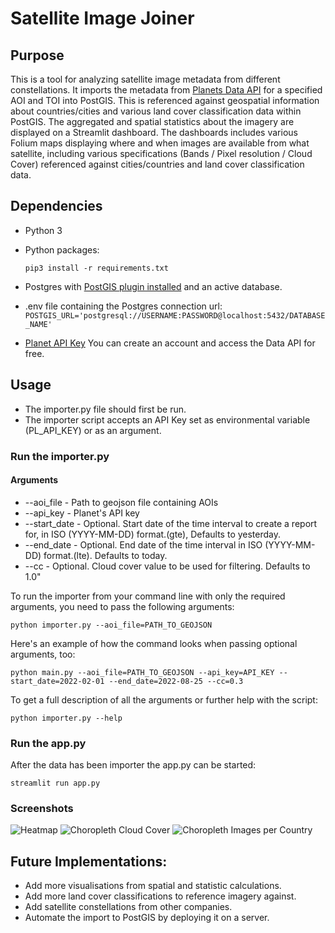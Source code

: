 # Satellite Image Joiner

## Purpose
This is a tool for analyzing satellite image metadata from different constellations. It imports the metadata from [Planets Data API](https://developers.planet.com/docs/apis/data/) for a specified AOI and TOI into PostGIS. This is referenced against geospatial information about countries/cities and various land cover classification data within PostGIS. 
The aggregated and spatial statistics about the imagery are displayed on a Streamlit dashboard.  The dashboards includes various Folium maps displaying where and when images are available from what satellite, including various specifications (Bands / Pixel resolution / Cloud Cover) referenced against cities/countries and land cover classification data. 


## Dependencies

* Python 3
* Python packages:

      pip3 install -r requirements.txt

* Postgres with [PostGIS plugin installed](https://postgis.net/install/) and an active database.

* .env file containing the Postgres connection url: 
```POSTGIS_URL='postgresql://USERNAME:PASSWORD@localhost:5432/DATABASE_NAME'```

* [Planet API Key](https://www.planet.com/account/#/user-settings) 
You can create an account and access the Data API for free.

## Usage

* The importer.py file should first be run.
* The importer script accepts an API Key set as environmental variable (PL_API_KEY) or as an argument. 

### Run the importer.py
#### Arguments 
* --aoi_file -  Path to geojson file containing AOIs
* --api_key - Planet's API key
* --start_date - Optional. Start date of the time interval to create a report for, in ISO (YYYY-MM-DD) format.(gte), Defaults to yesterday.
* --end_date - Optional. End date of the time interval in ISO (YYYY-MM-DD) format.(lte). Defaults to today.
* --cc - Optional. Cloud cover value to be used for filtering. Defaults to 1.0"

To run the importer from your command line with only the required arguments, you need to pass the following arguments:

```
python importer.py --aoi_file=PATH_TO_GEOJSON
```

Here's an example of how the command looks when passing optional arguments, too:

```
python main.py --aoi_file=PATH_TO_GEOJSON --api_key=API_KEY --start_date=2022-02-01 --end_date=2022-08-25 --cc=0.3
```

To get a full description of all the arguments or further help with the script:

```
python importer.py --help
```

### Run the app.py
After the data has been importer the app.py can be started:

```
streamlit run app.py
```

### Screenshots

![Heatmap](https://github.com/marcleerink/sat_img_joiner/blob/main/app_screenshots/Screenshot%202022-10-15%20at%2013.30.48.png)
![Choropleth Cloud Cover](http://url/to/img.png)
![Choropleth Images per Country](https://github.com/marcleerink/sat_img_joiner/blob/main/app_screenshots/Screenshot%202022-10-15%20at%2013.41.57.png)

## Future Implementations:
- Add more visualisations from spatial and statistic calculations.
- Add more land cover classifications to reference imagery against.
- Add satellite constellations from other companies.
- Automate the import to PostGIS by deploying it on a server.

